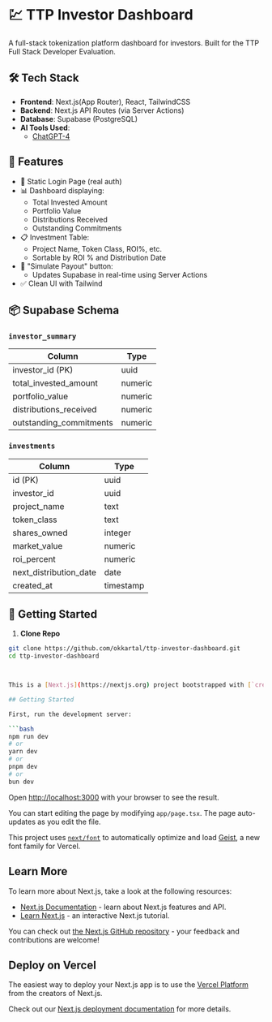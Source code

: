 # 💹 TTP Investor Dashboard

A full-stack tokenization platform dashboard for investors. Built for the TTP Full Stack Developer Evaluation.

## 🛠️ Tech Stack

- **Frontend**: Next.js(App Router), React, TailwindCSS
- **Backend**: Next.js API Routes (via Server Actions)
- **Database**: Supabase (PostgreSQL)
- **AI Tools Used**:
  - [ChatGPT-4](https://chat.openai.com/)

## 📸 Features

- 🔐 Static Login Page (real auth)
- 📊 Dashboard displaying:
  - Total Invested Amount
  - Portfolio Value
  - Distributions Received
  - Outstanding Commitments
- 📋 Investment Table:
  - Project Name, Token Class, ROI%, etc.
  - Sortable by ROI % and Distribution Date
- 💸 "Simulate Payout" button:
  - Updates Supabase in real-time using Server Actions
- ✅ Clean UI with Tailwind

## 📦 Supabase Schema

### `investor_summary`

| Column                  | Type     |
|-------------------------|----------|
| investor_id (PK)       | uuid     |
| total_invested_amount  | numeric  |
| portfolio_value        | numeric  |
| distributions_received | numeric  |
| outstanding_commitments| numeric  |

### `investments`

| Column                 | Type    |
|------------------------|---------|
| id (PK)                | uuid    |
| investor_id            | uuid    |
| project_name           | text    |
| token_class            | text    |
| shares_owned           | integer |
| market_value           | numeric |
| roi_percent            | numeric |
| next_distribution_date | date    |
| created_at             | timestamp |

## 🚀 Getting Started

1. **Clone Repo**
```bash
git clone https://github.com/okkartal/ttp-investor-dashboard.git
cd ttp-investor-dashboard



This is a [Next.js](https://nextjs.org) project bootstrapped with [`create-next-app`](https://nextjs.org/docs/app/api-reference/cli/create-next-app).

## Getting Started

First, run the development server:

```bash
npm run dev
# or
yarn dev
# or
pnpm dev
# or
bun dev
```

Open [http://localhost:3000](http://localhost:3000) with your browser to see the result.

You can start editing the page by modifying `app/page.tsx`. The page auto-updates as you edit the file.

This project uses [`next/font`](https://nextjs.org/docs/app/building-your-application/optimizing/fonts) to automatically optimize and load [Geist](https://vercel.com/font), a new font family for Vercel.

## Learn More

To learn more about Next.js, take a look at the following resources:

- [Next.js Documentation](https://nextjs.org/docs) - learn about Next.js features and API.
- [Learn Next.js](https://nextjs.org/learn) - an interactive Next.js tutorial.

You can check out [the Next.js GitHub repository](https://github.com/vercel/next.js) - your feedback and contributions are welcome!

## Deploy on Vercel

The easiest way to deploy your Next.js app is to use the [Vercel Platform](https://vercel.com/new?utm_medium=default-template&filter=next.js&utm_source=create-next-app&utm_campaign=create-next-app-readme) from the creators of Next.js.

Check out our [Next.js deployment documentation](https://nextjs.org/docs/app/building-your-application/deploying) for more details.
